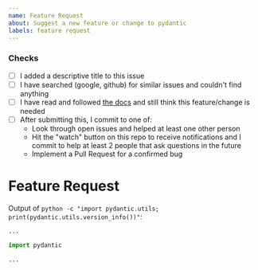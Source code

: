 ```yaml
---
name: Feature Request
about: Suggest a new feature or change to pydantic
labels: feature request
---
```


### Checks

* [ ] I added a descriptive title to this issue
* [ ] I have searched (google, github) for similar issues and couldn't find anything
* [ ] I have read and followed [the docs](https://pydantic-docs.helpmanual.io/) and still think this feature/change is needed
* [ ] After submitting this, I commit to one of:
    * Look through open issues and helped at least one other person
    * Hit the "watch" button on this repo to receive notifications and I commit to help at least 2 people that ask questions in the future
    * Implement a Pull Request for a confirmed bug

<!-- Sorry to sound so draconian, but every second saved replying to issues is time spend improving pydantic :-) -->

# Feature Request

Output of `python -c "import pydantic.utils; print(pydantic.utils.version_info())"`:
```
...
```
<!-- or if you're using pydantic prior to v1.3, manually include: OS, python version and pydantic version -->

<!-- Please read the [docs](https://pydantic-docs.helpmanual.io/) and search through issues to
confirm your feature hasn't been asked for before, or already implemented. -->

<!-- Where possible please include a self-contained code snippet describing your feature request: -->

```py
import pydantic

...
```
